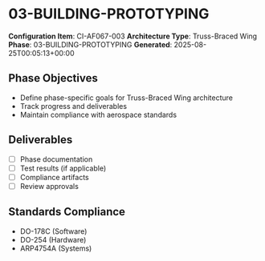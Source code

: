 # 03-BUILDING-PROTOTYPING

**Configuration Item**: CI-AF067-003
**Architecture Type**: Truss-Braced Wing
**Phase**: 03-BUILDING-PROTOTYPING
**Generated**: 2025-08-25T00:05:13+00:00

## Phase Objectives
- Define phase-specific goals for Truss-Braced Wing architecture
- Track progress and deliverables
- Maintain compliance with aerospace standards

## Deliverables
- [ ] Phase documentation
- [ ] Test results (if applicable)
- [ ] Compliance artifacts
- [ ] Review approvals

## Standards Compliance
- DO-178C (Software)
- DO-254 (Hardware)
- ARP4754A (Systems)
